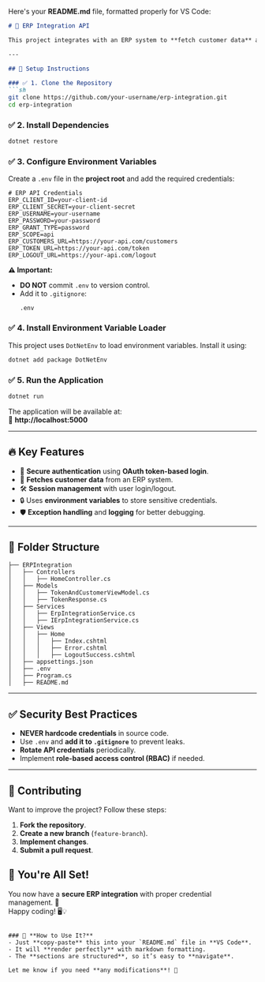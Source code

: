 Here's your **README.md** file, formatted properly for VS Code:

```md
# 🚀 ERP Integration API

This project integrates with an ERP system to **fetch customer data** and **manage authentication** using a **token-based API**.

---

## 🔧 Setup Instructions

### ✅ 1. Clone the Repository
```sh
git clone https://github.com/your-username/erp-integration.git
cd erp-integration
```

### ✅ 2. Install Dependencies
```sh
dotnet restore
```

### ✅ 3. Configure Environment Variables
Create a `.env` file in the **project root** and add the required credentials:

```env
# ERP API Credentials
ERP_CLIENT_ID=your-client-id
ERP_CLIENT_SECRET=your-client-secret
ERP_USERNAME=your-username
ERP_PASSWORD=your-password
ERP_GRANT_TYPE=password
ERP_SCOPE=api
ERP_CUSTOMERS_URL=https://your-api.com/customers
ERP_TOKEN_URL=https://your-api.com/token
ERP_LOGOUT_URL=https://your-api.com/logout
```

**⚠️ Important:**  
- **DO NOT** commit `.env` to version control.  
- Add it to `.gitignore`:
  ```gitignore
  .env
  ```

### ✅ 4. Install Environment Variable Loader
This project uses `DotNetEnv` to load environment variables. Install it using:

```sh
dotnet add package DotNetEnv
```

### ✅ 5. Run the Application
```sh
dotnet run
```

The application will be available at:  
📍 **http://localhost:5000**

---

## 🔥 Key Features
- 🔑 **Secure authentication** using **OAuth token-based login**.
- 📄 **Fetches customer data** from an ERP system.
- 🛠️ **Session management** with user login/logout.
- 🔒 Uses **environment variables** to store sensitive credentials.
- 🛡️ **Exception handling** and **logging** for better debugging.

---

## 📌 Folder Structure
```
├── ERPIntegration
│   ├── Controllers
│   │   ├── HomeController.cs
│   ├── Models
│   │   ├── TokenAndCustomerViewModel.cs
│   │   ├── TokenResponse.cs
│   ├── Services
│   │   ├── ErpIntegrationService.cs
│   │   ├── IErpIntegrationService.cs
│   ├── Views
│   │   ├── Home
│   │   │   ├── Index.cshtml
│   │   │   ├── Error.cshtml
│   │   │   ├── LogoutSuccess.cshtml
│   ├── appsettings.json
│   ├── .env
│   ├── Program.cs
│   ├── README.md
```

---

## ✅ Security Best Practices
- **NEVER hardcode credentials** in source code.  
- Use `.env` and **add it to `.gitignore`** to prevent leaks.  
- **Rotate API credentials** periodically.  
- Implement **role-based access control (RBAC)** if needed.  

---

## 🎯 Contributing
Want to improve the project? Follow these steps:

1. **Fork the repository**.
2. **Create a new branch** (`feature-branch`).
3. **Implement changes**.
4. **Submit a pull request**.


## 🚀 You're All Set!
You now have a **secure ERP integration** with proper credential management. 🎉  
Happy coding! 🖥️💡
```

### 📌 **How to Use It?**
- Just **copy-paste** this into your `README.md` file in **VS Code**.
- It will **render perfectly** with markdown formatting.  
- The **sections are structured**, so it’s easy to **navigate**.

Let me know if you need **any modifications**! 🚀